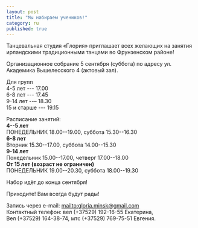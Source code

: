 ```yaml
---
layout: post
title: "Мы набираем учеников!"
category: ru
published: true
---
```







Танцевальная студия «Глория» приглашает всех желающих на занятия ирландскими традиционными танцами во Фрунзенском районе!

Организационное собрание 5 сентября (суббота) по адресу ул. Академика Вышелесского 4 (актовый зал).

Для групп  
4-5 лет --- 17.00  
6-8 лет --- 17.45  
9-14 лет --– 18.30  
15 и старше --- 19.15  

Расписание занятий:  
**4--5 лет**  
ПОНЕДЕЛЬНИК 18.00--19.00, суббота 15.30--16.30  
**6-8 лет**  
Вторник 15.30--17.00, суббота 14.00--15.30  
**9-14 лет**  
Понедельник 15.00--17.00, четверг 17.00--18.00  
**От 15 лет (возраст не ограничен)**  
ПОНЕДЕЛЬНИК 19.00--20.30, суббота 18.00--19.30  

Набор идёт до конца сентября!

Приходите! Вам всегда будут рады!

Запись через e-mail: <mailto:gloria.minsk@gmail.com>  
Контактный телефон: вел (+37529) 192-16-55 Екатерина,  
Вел (+37529) 164-38-74, мтс (+37529) 769-75-51 Евгения.
